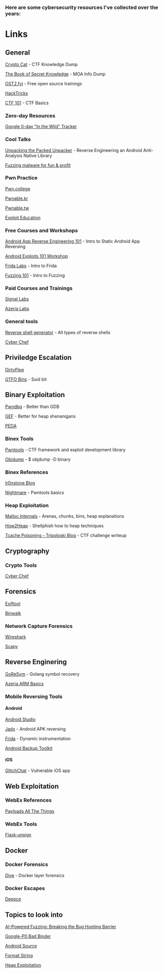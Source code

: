 ### Here are some cybersecurity resources I've collected over the years:

# Links

## General

[Crypto Cat](https://github.com/Crypto-Cat/CTF?tab=readme-ov-file) - CTF Knowledge Dump

[The Book of Secret Knowledge](https://github.com/trimstray/the-book-of-secret-knowledge) - MOA Info Dump

[OST2.fyi](https://p.ost2.fyi/courses) - Free open source trainings

[HackTricks](https://book.hacktricks.xyz/welcome/readme)

[CTF 101](https://ctf101.org/) - CTF Basics

### Zero-day Resources

[Google 0-day "In the Wild" Tracker](https://docs.google.com/spreadsheets/d/1lkNJ0uQwbeC1ZTRrxdtuPLCIl7mlUreoKfSIgajnSyY/view#gid=0)

### Cool Talks

[Unpacking the Packed Unpacker](https://www.youtube.com/watch?v=s0Tqi7fuOSU) - Reverse Engineering an Android Anti-Analysis Native Library

[Fuzzing malware for fun & profit](https://www.slideshare.net/MaximShudrak/fuzzing-malware-for-fun-profit-applying-coverageguided-fuzzing-to-find-bugs-in-modern-malware) 

### Pwn Practice

[Pwn.college](https://pwn.college/)

[Pwnable.kr](https://pwnable.kr/)

[Pwnable.tw](https://pwnable.tw/)

[Exploit Education](https://exploit.education/)

### Free Courses and Workshops

[Android App Reverse Engineering 101](https://www.ragingrock.com/AndroidAppRE/) - Intro to Static Android App Reversing

[Android Exploits 101 Workshop](https://www.youtube.com/watch?v=squuwVQiPgg)

[Frida Labs](https://github.com/DERE-ad2001/Frida-Labs) - Intro to Frida 

[Fuzzing 101](https://github.com/antonio-morales/Fuzzing101) - Intro to Fuzzing

### Paid Courses and Trainings

[Signal Labs](https://signal-labs.com/)

[Azeria Labs](https://training.azeria-labs.com/index.html)

### General tools

[Reverse shell generator](https://www.revshells.com/) - All types of reverse shells

[Cyber Chef](https://gchq.github.io/CyberChef/)

## Priviledge Escalation

[DirtyPipe](https://github.com/AlexisAhmed/CVE-2022-0847-DirtyPipe-Exploits)

[GTFO Bins](https://gtfobins.github.io/) - Suid bit 

## Binary Exploitation

[Pwndbg](https://github.com/pwndbg/pwndbg) - Better than GDB

[GEF](https://github.com/hugsy/gef) - Better for heap shenanigans
 
[PEDA](https://github.com/longld/peda)

### Binex Tools

[Pwntools](https://github.com/Gallopsled/pwntools) - CTF framework and exploit development library

[Objdump](https://man7.org/linux/man-pages/man1/objdump.1.html) - $ objdump -D binary

### Binex References

[Ir0nstone Blog](https://ir0nstone.gitbook.io/notes/)

[Nightmare](https://guyinatuxedo.github.io/02-intro_tooling/pwntools/index.html) - Pwntools basics

### Heap Exploitation

[Malloc Internals](https://sourceware.org/glibc/wiki/MallocInternals) - Arenas, chunks, bins, heap explanations 

[How2Heap](https://github.com/shellphish/how2heap) - Shellphish how to heap techniques

[Tcache Poisoning - Tripoloski Blog](https://tripoloski1337.github.io/research/2019/09/09/tcache_poisoning.html) - CTF challenge writeup

## Cryptography

### Crypto Tools

[Cyber Chef](https://gchq.github.io/CyberChef/)

## Forensics

[Exiftool](https://github.com/exiftool/exiftool)

[Binwalk](https://github.com/ReFirmLabs/binwalk)

### Network Capture Forensics

[Wireshark](https://www.wireshark.org/)

[Scapy](https://scapy.readthedocs.io/en/latest/introduction.html)

## Reverse Enginering

[GoReSym](https://github.com/mandiant/GoReSym) - Golang symbol recovery

[Azeria ARM Basics](https://azeria-labs.com/writing-arm-assembly-part-1/)

### Mobile Reversing Tools

#### Android

[Android Studio](https://developer.android.com/studio)

[Jadx](https://github.com/skylot/jadx) - Android APK reversing

[Frida](https://frida.re/docs/) - Dynamic instrumentation 

[Android Backup Toolkit](https://sourceforge.net/projects/android-backup-processor/)

#### iOS

[GlitchChat](https://www.corellium.com/glitchchat-ios) - Vulnerable iOS app

## Web Exploitation

### WebEx References

[Payloads All The Things](https://swisskyrepo.github.io/PayloadsAllTheThings/)

### WebEx Tools

[Flask-unsign](https://book.hacktricks.xyz/network-services-pentesting/pentesting-web/flask)

## Docker

### Docker Forensics

[Dive](https://github.com/wagoodman/dive) - Docker layer forensics

### Docker Escapes

[Deepce](https://github.com/stealthcopter/deepce)

## Topics to look into

[AI-Powered Fuzzing: Breaking the Bug Hunting Barrier](https://security.googleblog.com/2023/08/ai-powered-fuzzing-breaking-bug-hunting.html)

[Google-P0 Bad Binder](https://googleprojectzero.blogspot.com/2019/11/bad-binder-android-in-wild-exploit.html)

[Android Source](https://cs.android.com/)

[Format String](https://exploit.education/phoenix/format-zero/)

[Heap Exploitation](https://exploit.education/phoenix/heap-zero/)
